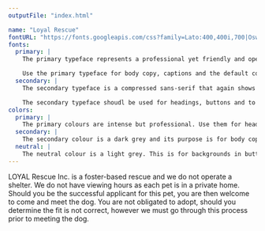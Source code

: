 ```yaml
---
outputFile: "index.html"

name: "Loyal Rescue"
fontURL: "https://fonts.googleapis.com/css?family=Lato:400,400i,700|Oswald:400,700|Source+Code+Pro:400,700"
fonts:
  primary: |
    The primary typeface represents a professional yet friendly and open company.

    Use the primary typeface for body copy, captions and the default copy.
  secondary: |
    The secondary typeface is a compressed sans-serif that again shows the professionalism of this company and contrasts the primary font well.

    The secondary typeface shoudl be used for headings, buttons and to highlight important things.
colors:
  primary: |
    The primary colours are intense but professional. Use them for headers, footers, buttons and emphasis.
  secondary: |
    The secondary colour is a dark grey and its purpose is for body copy, captions, tables, etc.
  neutral: |
    The neutral colour is a light grey. This is for backgrounds in buttons, tables, cards and sections.
---
```


LOYAL Rescue Inc. is a foster-based rescue and we do not operate a shelter. We do not have viewing hours as each pet is in a private home. Should you be the successful applicant for this pet, you are then welcome to come and meet the dog. You are not obligated to adopt, should you determine the fit is not correct, however we must go through this process prior to meeting the dog.
